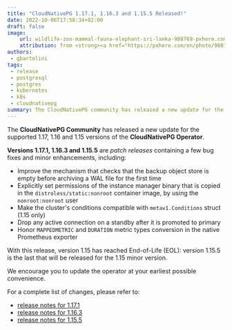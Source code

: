 ```yaml
---
title: "CloudNativePG 1.17.1, 1.16.3 and 1.15.5 Released!"
date: 2022-10-06T17:58:34+02:00
draft: false
image:
    url: wildlife-zoo-mammal-fauna-elephant-sri-lanka-988769-pxhere.com.jpg
    attribution: from <strong><a href="https://pxhere.com/en/photo/988769?utm_content=clipUser&utm_medium=referral&utm_source=pxhere">PxHere</a></strong>
authors:
 - gbartolini
tags:
 - release
 - postgresql
 - postgres
 - kubernetes
 - k8s
 - cloudnativepg
summary: The CloudNativePG community has released a new update for the supported 1.17, 1.16 and 1.15 versions of the CloudNativePG operator. Version 1.15 has reached End-of-Life (EOL).
---
```

The **CloudNativePG Community** has released a new update for the supported
1.17, 1.16 and 1.15 versions of the **CloudNativePG Operator**.

**Versions 1.17.1, 1.16.3 and 1.15.5** are *patch releases* containing a few
bug fixes and minor enhancements, including:

- Improve the mechanism that checks that the backup object store is empty
  before archiving a WAL file for the first time
- Explicitly set permissions of the instance manager binary that is copied in
  the `distroless/static:nonroot` container image, by using the
  `nonroot:nonroot` user
- Make the cluster's conditions compatible with `metav1.Conditions` struct (1.15 only)
- Drop any active connection on a standby after it is promoted to primary
- Honor `MAPPEDMETRIC` and `DURATION` metric types conversion in the native Prometheus exporter

With this release, version 1.15 has reached End-of-Life (EOL): version 1.15.5
is the last that will be released for the 1.15 minor version.

We encourage you to update the operator at your earliest possible convenience.

For a complete list of changes, please refer to:

- [release notes for 1.17.1](https://cloudnative-pg.io/documentation/1.17/release_notes/v1.17/)
- [release notes for 1.16.3](https://cloudnative-pg.io/documentation/1.16/release_notes/v1.16/)
- [release notes for 1.15.5](https://cloudnative-pg.io/documentation/1.15/release_notes/v1.15/)

<!--
# About CloudNativePg

[CloudNativePG](https://cloudnative-pg.io) is an open source Kubernetes
Operator for PostgreSQL workloads that orchestrates the full life cycle of a
PostgreSQL cluster, from bootstrapping and configuration, through high
availability and connection routing, to backups and disaster recovery.
CloudNativePG relies on PostgreSQL’s native streaming replication to distribute
data across pods, nodes, and zones, using standard Kubernetes patterns.
Replicas can be scaled up and down in a Kubernetes native manner, and the
operator automatically and safely reconfigure replication as appropriate.
CloudNativePG is the first PostgreSQL Operator to pursue the whole graduation
process with the Cloud Native Computing Foundation (CNCF) by submitting the
request to join the Sandbox in April 2022.
[CloudNativePG is a project originally created and supported by EDB](https://www.enterprisedb.com/products/cloud-native-postgresql-kubernetes-ha-clusters-k8s-containers-scalable).

-->
